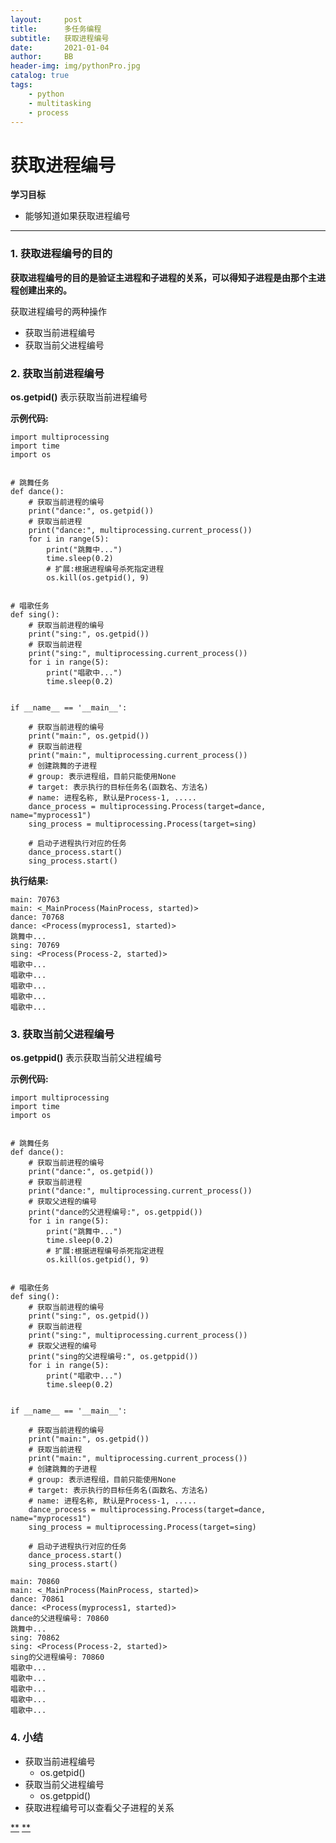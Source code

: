```yaml
---
layout:     post
title:      多任务编程
subtitle:   获取进程编号
date:       2021-01-04
author:     BB
header-img: img/pythonPro.jpg
catalog: true
tags:
    - python
    - multitasking
    - process
---
```




获取进程编号
============

**学习目标**

-   能够知道如果获取进程编号

* * * * *

### 1. 获取进程编号的目的 

**获取进程编号的目的是验证主进程和子进程的关系，可以得知子进程是由那个主进程创建出来的。**

获取进程编号的两种操作

-   获取当前进程编号
-   获取当前父进程编号

### 2. 获取当前进程编号 

**os.getpid()** 表示获取当前进程编号

**示例代码:**

    import multiprocessing
    import time
    import os


    # 跳舞任务
    def dance():
        # 获取当前进程的编号
        print("dance:", os.getpid())
        # 获取当前进程
        print("dance:", multiprocessing.current_process())
        for i in range(5):
            print("跳舞中...")
            time.sleep(0.2)
            # 扩展:根据进程编号杀死指定进程
            os.kill(os.getpid(), 9)


    # 唱歌任务
    def sing():
        # 获取当前进程的编号
        print("sing:", os.getpid())
        # 获取当前进程
        print("sing:", multiprocessing.current_process())
        for i in range(5):
            print("唱歌中...")
            time.sleep(0.2)


    if __name__ == '__main__':

        # 获取当前进程的编号
        print("main:", os.getpid())
        # 获取当前进程
        print("main:", multiprocessing.current_process())
        # 创建跳舞的子进程
        # group: 表示进程组，目前只能使用None
        # target: 表示执行的目标任务名(函数名、方法名)
        # name: 进程名称, 默认是Process-1, .....
        dance_process = multiprocessing.Process(target=dance, name="myprocess1")
        sing_process = multiprocessing.Process(target=sing)

        # 启动子进程执行对应的任务
        dance_process.start()
        sing_process.start()

**执行结果:**

    main: 70763
    main: <_MainProcess(MainProcess, started)>
    dance: 70768
    dance: <Process(myprocess1, started)>
    跳舞中...
    sing: 70769
    sing: <Process(Process-2, started)>
    唱歌中...
    唱歌中...
    唱歌中...
    唱歌中...
    唱歌中...

### 3. 获取当前父进程编号 

**os.getppid()** 表示获取当前父进程编号

**示例代码:**

    import multiprocessing
    import time
    import os


    # 跳舞任务
    def dance():
        # 获取当前进程的编号
        print("dance:", os.getpid())
        # 获取当前进程
        print("dance:", multiprocessing.current_process())
        # 获取父进程的编号
        print("dance的父进程编号:", os.getppid())
        for i in range(5):
            print("跳舞中...")
            time.sleep(0.2)
            # 扩展:根据进程编号杀死指定进程
            os.kill(os.getpid(), 9)


    # 唱歌任务
    def sing():
        # 获取当前进程的编号
        print("sing:", os.getpid())
        # 获取当前进程
        print("sing:", multiprocessing.current_process())
        # 获取父进程的编号
        print("sing的父进程编号:", os.getppid())
        for i in range(5):
            print("唱歌中...")
            time.sleep(0.2)


    if __name__ == '__main__':

        # 获取当前进程的编号
        print("main:", os.getpid())
        # 获取当前进程
        print("main:", multiprocessing.current_process())
        # 创建跳舞的子进程
        # group: 表示进程组，目前只能使用None
        # target: 表示执行的目标任务名(函数名、方法名)
        # name: 进程名称, 默认是Process-1, .....
        dance_process = multiprocessing.Process(target=dance, name="myprocess1")
        sing_process = multiprocessing.Process(target=sing)

        # 启动子进程执行对应的任务
        dance_process.start()
        sing_process.start()

    main: 70860
    main: <_MainProcess(MainProcess, started)>
    dance: 70861
    dance: <Process(myprocess1, started)>
    dance的父进程编号: 70860
    跳舞中...
    sing: 70862
    sing: <Process(Process-2, started)>
    sing的父进程编号: 70860
    唱歌中...
    唱歌中...
    唱歌中...
    唱歌中...
    唱歌中...

### 4. 小结 

-   获取当前进程编号
    -   os.getpid()
-   获取当前父进程编号
    -   os.getppid()
-   获取进程编号可以查看父子进程的关系

[**](../multitasking/多进程使用.html)
[**](../multitasking/进程执行带有参数的任务.html)
